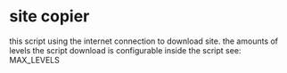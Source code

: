 # site copier
this script using the internet connection to download site.
the amounts of levels the script download is configurable inside the script see: MAX_LEVELS